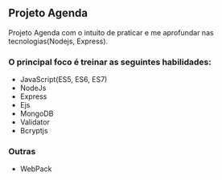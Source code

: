 ## Projeto Agenda

Projeto Agenda com o intuito de praticar e me aprofundar nas tecnologias(Nodejs, Express).

### O principal foco é treinar as seguintes habilidades:
* JavaScript(ES5, ES6, ES7)
* NodeJs
* Express
* Ejs
* MongoDB
* Validator
* Bcryptjs

### Outras
* WebPack
